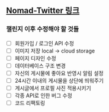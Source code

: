## [Nomad-Twitter 링크](http://ruehan.com:3001, "nomad-twitter")

### 챌린지 이후 수정해야 할 것들
- [ ] 회원가입 / 로그인 API 수정
- [ ] 이미지 저장 local -> cloud storage
- [ ] 페이지 디자인 수정
- [ ] 데이터베이스 구조 변경
- [ ] 자신의 게시물에 좋아요 반영시 알림 설정
- [ ] 24시간 이내의 게시물을 상단에 띄워주기
- [ ] 게시글에서 프로필 사진 적용시키기
- [ ] 각종 API로 인한 버그 수정
- [ ] 코드 리팩토링
